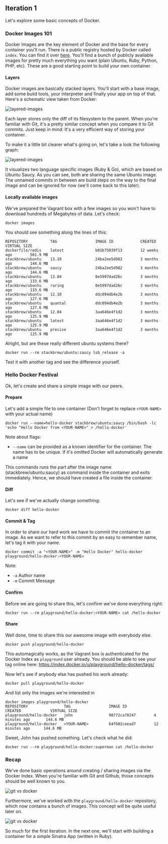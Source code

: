## Iteration 1

Let's explore some basic concepts of Docker.

### Docker Images 101

Docker Images are the key element of Docker and the base for every container you'll run. There is a public registry hosted by Docker called ```index```. You can find it over [here](https://index.docker.io). You'll find a bunch of publicly available images for pretty much everything you want (plain Ubuntu, Ruby, Python, PHP, etc). These are a good starting point to build your own container.

#### Layers

Docker images are basically stacked layers. You'll start with a base image, add some build tools, your interpreter and finally your app on top of that. Here's a schematic view taken from Docker:

![layered-images](../images/docker-filesystems-multilayer.png)

Each layer stores only the diff of its filesystem to the parent. When you're familiar with Git, it's a pretty similar concept when you compare it to Git commits. Just keep in mind: It's a very efficient way of storing your container.

To make it a little bit clearer what's going on, let's take a look the following graph:

![layered-images](../images/layered-images.png)

It visualizes two language specific images (Ruby & Go), which are based on Ubuntu Saucy. As you can see, both are sharing the same Ubuntu image. The unnamed commits in between are build steps on the way to the final image and can be ignored for now (we'll come back to this later).

#### Locally available images

We've prepared the Vagrant box with a few images so you won't have to download hundreds of Megabytes of data. Let's check:

```
docker images
```

You should see something along the lines of this:

```
REPOSITORY          TAG                 IMAGE ID            CREATED             VIRTUAL SIZE
dockerfile/redis    latest              b01b75039f13        12 weeks ago        561.9 MB
stackbrew/ubuntu    13.10               24ba2ee5d982        3 months ago        144.6 MB
stackbrew/ubuntu    saucy               24ba2ee5d982        3 months ago        144.6 MB
stackbrew/ubuntu    13.04               0e5997dad26c        3 months ago        133.6 MB
stackbrew/ubuntu    raring              0e5997dad26c        3 months ago        133.6 MB
stackbrew/ubuntu    12.10               ddc094db4e2b        3 months ago        127.6 MB
stackbrew/ubuntu    quantal             ddc094db4e2b        3 months ago        127.6 MB
stackbrew/ubuntu    12.04               3aa646e4f1d2        3 months ago        125.9 MB
stackbrew/ubuntu    latest              3aa646e4f1d2        3 months ago        125.9 MB
stackbrew/ubuntu    precise             3aa646e4f1d2        3 months ago        125.9 MB
```

Alright, but are these really different ubuntu systems there?

```
docker run --rm stackbrew/ubuntu:saucy lsb_release -a
```

Test it with another tag and see the difference yourself.

### Hello Docker Festival

Ok, let's create and share a simple image with our peers. 

#### Prepare

Let's add a simple file to one container (Don't forget to replace ```<YOUR-NAME>``` with your actual name)

```
docker run --name=hello-docker stackbrew/ubuntu:saucy /bin/bash -lc 'echo "Hello Docker from <YOUR-NAME>" > /hello-docker'
```

Note about flags:

- ```--name``` can be provided as a known identifier for the container. The name has to be unique. If it's omitted Docker will automatically generate a name

This commands runs the part after the image name (stackbrew/ubuntu:saucy) as command inside the container and exits immediately. Hence, we should have created a file inside the container.

#### Diff

Let's see if we've actually change something:

```
docker diff hello-docker
```

#### Commit & Tag

In order to share our hard work we have to commit the container to an image. As we want to refer to this commit by an easy to remember name, let's tag it with your name.

```
docker commit -a "<YOUR-NAME>" -m "Hello Docker" hello-docker playground/hello-docker:<YOUR-NAME>
```

Note:

- ```-a``` Author name
- ```-m``` Commit Message

#### Confirm

Before we are going to share this, let's confirm we've done everything right:

```
docker run --rm playground/hello-docker:<YOUR-NAME> cat /hello-docker
```

#### Share

Well done, time to share this our awesome image with everybody else.

```
docker push playground/hello-docker
```

This automagically works, as the Vagrant box is authenticated for the Docker Index as ```playground``` user already. You should be able to see your tag online here: https://index.docker.io/u/playground/hello-docker/tags/

Now let's see if anybody else has pushed his work already:

```
docker pull playground/hello-docker
```

And list only the images we're interested in

```
docker images playground/hello-docker
REPOSITORY                TAG                 IMAGE ID            CREATED             VIRTUAL SIZE
playground/hello-docker   john                98772ca78247        4 minutes ago       144.6 MB
playground/hello-docker   <YOUR-NAME>         64f602ceead7        12 minutes ago      144.6 MB
```

Sweet, John has pushed something. Let's check what he did:

```
docker run --rm playground/hello-docker:superman cat /hello-docker
```

### Recap

We've done basic operations around creating / sharing images via the Docker Index. When you're familiar with Git and Github, those concepts should be well known to you.

![git vs docker](../images/docker-vs-git.001.png)

Furthermore, we've worked with the ```playground/hello-docker``` repository, which now contains a bunch of images. This concept will be quite useful later on.

![git vs docker](../images/playground-hello-docker.png)

So much for the first iteration. In the next one, we'll start with building a container for a simple Sinatra App (written in Ruby).